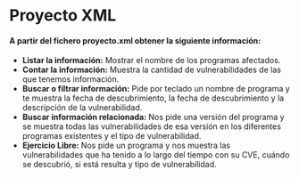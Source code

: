 # Proyecto XML
#### A partir del fichero proyecto.xml obtener la siguiente información:
* **Listar la información:** Mostrar el nombre de los programas afectados.
* **Contar la información:** Muestra la cantidad de vulnerabilidades de las que tenemos información.
* **Buscar o filtrar información:** Pide por teclado un nombre de programa y te muestra la fecha de descubrimiento, la fecha de descubrimiento y la descripción de la vulnerabilidad.
* **Buscar información relacionada:** Nos pide una versión del programa y se muestra todas las vulnerabilidades de esa versión en los diferentes programas existentes y el tipo de vulnerabilidad.
* **Ejercicio Libre:** Nos pide un programa y nos muestra las vulnerabilidades que ha tenido a lo largo del tiempo con su CVE, cuándo se descubrió, si está resulta y tipo de vulnerabilidad.
